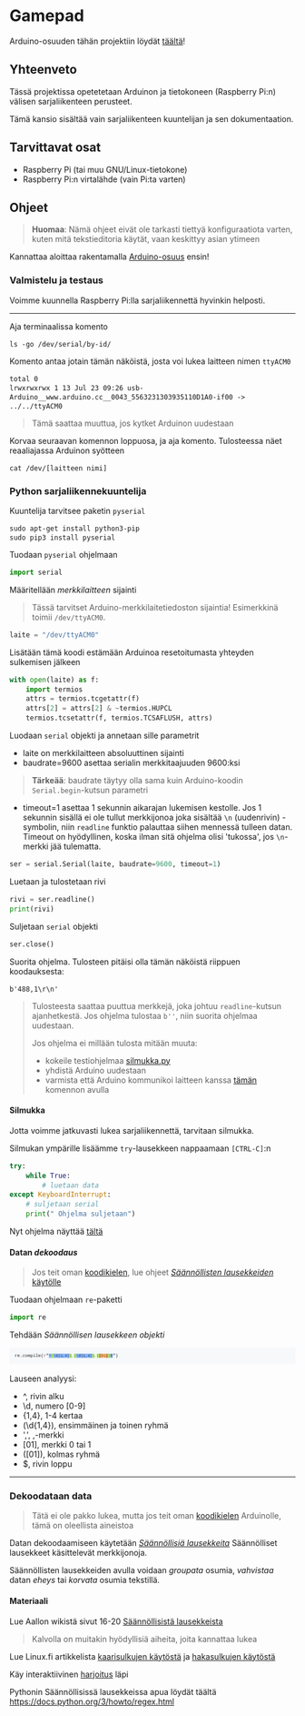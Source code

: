 # Gamepad
Arduino-osuuden tähän projektiin löydät [täältä](https://github.com/Pohjois-Tapiolan-lukio/arduino-projects/tree/master/gamepad)!

## Yhteenveto
Tässä projektissa opetetetaan Arduinon ja tietokoneen (Raspberry Pi:n) välisen
sarjaliikenteen perusteet.

Tämä kansio sisältää vain sarjaliikenteen kuuntelijan ja sen dokumentaation.

## Tarvittavat osat
- Raspberry Pi (tai muu GNU/Linux-tietokone)
- Raspberry Pi:n virtalähde (vain Pi:ta varten)

## Ohjeet
> **Huomaa**: Nämä ohjeet eivät ole tarkasti tiettyä konfiguraatiota varten,
> kuten mitä tekstieditoria käytät, vaan keskittyy asian ytimeen

Kannattaa aloittaa rakentamalla [Arduino-osuus](https://github.com/Pohjois-Tapiolan-lukio/arduino-projects/tree/master/gamepad) ensin!

### Valmistelu ja testaus
Voimme kuunnella Raspberry Pi:lla sarjaliikennettä hyvinkin helposti.

---
Aja terminaalissa komento
```shell
ls -go /dev/serial/by-id/
```
Komento antaa jotain tämän näköistä, josta voi lukea laitteen nimen `ttyACM0`
```
total 0
lrwxrwxrwx 1 13 Jul 23 09:26 usb-Arduino__www.arduino.cc__0043_5563231303935110D1A0-if00 -> ../../ttyACM0
```
> Tämä saattaa muuttua, jos kytket Arduinon uudestaan

Korvaa seuraavan komennon loppuosa, ja aja komento.
Tulosteessa näet reaaliajassa Arduinon syötteen
<a name="catcommand"></a>
```shell
cat /dev/[laitteen nimi]
```

### Python sarjaliikennekuuntelija
Kuuntelija tarvitsee paketin `pyserial`
```shell
sudo apt-get install python3-pip
sudo pip3 install pyserial
```

Tuodaan `pyserial` ohjelmaan
```python
import serial
```

Määritellään _merkkilaitteen_ sijainti
> Tässä tarvitset Arduino-merkkilaitetiedoston sijaintia!
> Esimerkkinä toimii `/dev/ttyACM0`.

```python
laite = "/dev/ttyACM0"
```

Lisätään tämä koodi estämään Arduinoa resetoitumasta yhteyden
sulkemisen jälkeen
```python
with open(laite) as f:
    import termios
    attrs = termios.tcgetattr(f)
    attrs[2] = attrs[2] & ~termios.HUPCL
    termios.tcsetattr(f, termios.TCSAFLUSH, attrs)
```

Luodaan `serial` objekti ja annetaan sille parametrit
- laite on merkkilaitteen absoluuttinen sijainti
- baudrate=9600 asettaa serialin merkkitaajuuden 9600:ksi
> **Tärkeää**: baudrate täytyy olla sama kuin Arduino-koodin
> `Serial.begin`-kutsun parametri

- timeout=1 asettaa 1 sekunnin aikarajan lukemisen kestolle.
Jos 1 sekunnin sisällä ei ole tullut merkkijonoa joka sisältää `\n`
(uudenrivin) -symbolin, niin `readline` funktio palauttaa
siihen mennessä tulleen datan. Timeout on hyödyllinen, koska ilman
sitä ohjelma olisi 'tukossa', jos `\n`-merkki jää tulematta.
```python
ser = serial.Serial(laite, baudrate=9600, timeout=1)
```

Luetaan ja tulostetaan rivi
```python
rivi = ser.readline()
print(rivi)
```

Suljetaan `serial` objekti
```python
ser.close()
```

Suorita ohjelma.
Tulosteen pitäisi olla tämän näköistä riippuen koodauksesta:
```
b'488,1\r\n'
```
> Tulosteesta saattaa puuttua merkkejä, joka johtuu `readline`-kutsun
> ajanhetkestä. Jos ohjelma tulostaa `b''`, niin suorita ohjelmaa uudestaan.
>
> Jos ohjelma ei millään tulosta mitään muuta:
> - kokeile testiohjelmaa [silmukka.py](silmukka.py)
> - yhdistä Arduino uudestaan
> - varmista että Arduino kommunikoi laitteen kanssa [tämän](#catcommand)
komennon avulla

#### Silmukka
Jotta voimme jatkuvasti lukea sarjaliikennettä, tarvitaan silmukka.

Silmukan ympärille lisäämme `try`-lausekkeen nappaamaan `[CTRL-C]`:n
```python
try:
    while True:
        # luetaan data
except KeyboardInterrupt:
    # suljetaan serial
    print(" Ohjelma suljetaan")
```

Nyt ohjelma näyttää [tältä](silmukka.py)

#### Datan <i>dekoodaus</i>
> Jos teit oman [koodikielen](https://github.com/Pohjois-Tapiolan-lukio/arduino-projects/tree/master/gamepad#koodi),
> lue ohjeet [<i>Säännöllisten lausekkeiden</i> käytölle](#regex)

Tuodaan ohjelmaan `re`-paketti
```python
import re
```

Tehdään _Säännöllisen lausekkeen objekti_

<img src="regex1.png"></img>

Lauseen analyysi:
- ^, rivin alku
- \d, numero [0-9]
- {1,4}, 1-4 kertaa
- (\d{1,4}), ensimmäinen ja toinen ryhmä
- ',', ,-merkki
- [01], merkki 0 tai 1
- ([01]), kolmas ryhmä
- $, rivin loppu

---
### <a name="regex"></a> Dekoodataan data
> Tätä ei ole pakko lukea, mutta jos teit oman [koodikielen](https://github.com/Pohjois-Tapiolan-lukio/arduino-projects/tree/master/gamepad#koodi)
> Arduinolle, tämä on oleellista aineistoa

Datan dekoodaamiseen käytetään [<i>Säännöllisiä lausekkeita</i>](https://fi.wikipedia.org/wiki/S%C3%A4%C3%A4nn%C3%B6llinen_lauseke)
Säännölliset lausekkeet käsittelevät merkkijonoja.

Säännöllisten lausekkeiden avulla voidaan _groupata_ osumia,
_vahvistaa_ datan _eheys_ tai _korvata_ osumia tekstillä.

#### Materiaali
Lue Aallon wikistä sivut 16-20 [Säännöllisistä lausekkeista](https://wiki.aalto.fi/download/attachments/63548818/luento9.pdf?version=1&modificationDate=1332923875000&api=v2)
> Kalvolla on muitakin hyödyllisiä aiheita, joita kannattaa lukea

Lue Linux.fi artikkelista [kaarisulkujen käytöstä](https://www.linux.fi/wiki/S%C3%A4%C3%A4nn%C3%B6llinen_lauseke#Sulut:_.28_ja_.29)
ja [hakasulkujen käytöstä](https://www.linux.fi/wiki/S%C3%A4%C3%A4nn%C3%B6llinen_lauseke#Merkkiluokat:_.5B.5D)

Käy interaktiivinen [harjoitus](https://regexone.com/) läpi

Pythonin Säännöllisissä lausekkeissa apua löydät täältä
<https://docs.python.org/3/howto/regex.html>

